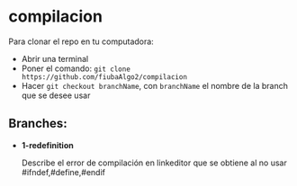 # compilacion

Para clonar el repo en tu computadora:
- Abrir una terminal
- Poner el comando: `git clone https://github.com/fiubaAlgo2/compilacion`
- Hacer `git checkout branchName`, con `branchName` el nombre de la branch que se desee usar

## Branches:

- **1-redefinition**

	Describe el error de compilación en linkeditor que se obtiene al no usar #ifndef,#define,#endif


